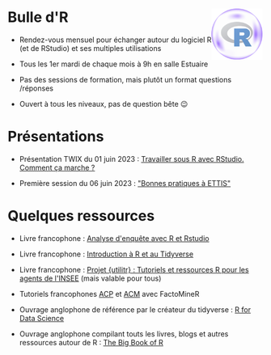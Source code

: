 # Bulle d'R <img src='logo-bulledr.png' align="right" width="20%" />

- Rendez-vous mensuel pour échanger autour du logiciel R (et de RStudio) et ses multiples utilisations

- Tous les 1er mardi de chaque mois à 9h en salle Estuaire
 
- Pas des sessions de formation, mais plutôt un format questions /réponses
 
- Ouvert à tous les niveaux, pas de question bête 😉

# Présentations

- Présentation TWIX du 01 juin 2023 : [Travailler sous R avec RStudio. Comment ça marche ?](https://statire.github.io/bulledr/00-TWIX/TWIX_2023_06_01#/title-slide)

- Première session du 06 juin 2023 : ["Bonnes pratiques à ETTIS"](https://statire.github.io/bulledr/01-bonnes_pratiques/01-bonnes_pratiques.html#/title-slide)

# Quelques ressources

- Livre francophone : [Analyse d'enquête avec R et Rstudio](https://larmarange.github.io/analyse-R/)

- Livre francophone : [Introduction à R et au Tidyverse](https://juba.github.io/tidyverse/)

- Livre francophone : [Projet {utilitr} : Tutoriels et ressources R pour les agents de l'INSEE](https://www.book.utilitr.org/) (mais valable pour tous)

- Tutoriels francophones [ACP](http://www.sthda.com/french/articles/38-methodes-des-composantes-principales-dans-r-guide-pratique/73-acp-analyse-en-composantes-principales-avec-r-l-essentiel/) et [ACM](http://www.sthda.com/french/articles/38-methodes-des-composantes-principales-dans-r-guide-pratique/75-acm-analyse-des-correspondances-multiples-avec-r-l-essentiel/) avec FactoMineR

- Ouvrage anglophone de référence par le créateur du tidyverse : [R for Data Science](https://r4ds.had.co.nz/)

- Ouvrage anglophone compilant touts les livres, blogs et autres ressources autour de R : [The Big Book of R](https://www.bigbookofr.com/) 


